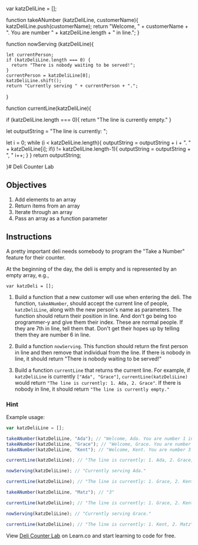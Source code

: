 var katzDeliLine = [];

function takeANumber (katzDeliLine, customerName){
katzDeliLine.push(customerName);
return "Welcome, " + customerName + ". You are number " + katzDeliLine.length + " in line.";
}

function nowServing (katzDeliLine){
  
    let currentPerson;
    if (katzDeliLine.length === 0) {
      return "There is nobody waiting to be served!";
    }
    currentPerson = katzDeliLine[0];
    katzDeliLine.shift();
    return "Currently serving " + currentPerson + ".";
}

function currentLine(katzDeliLine){
  
  if (katzDeliLine.length === 0){
    return "The line is currently empty."
  }
  
  let outputString = "The line is currently: ";
  
  let i = 0;
  while (i < katzDeliLine.length){
     outputString = outputString + i + ". " + katzDeliLine[i];
     if(i != katzDeliLine.length-1){
       outputString = outputString + ", "
     i++;
     } 
  }
  return outputString;
    
}# Deli Counter Lab

## Objectives
1. Add elements to an array
2. Return items from an array
3. Iterate through an array
4. Pass an array as a function parameter

## Instructions

A pretty important deli needs somebody to program the "Take a Number" feature for their counter.

At the beginning of the day, the deli is empty and is represented by an empty array, e.g.,

`var katzDeli = [];`

1. Build a function that a new customer will use when entering the deli. The function, `takeANumber`, should accept the current line of people, `katzDeliLine`, along with the new person's name as parameters. The function should return their position in line. And don't go being too programmer-y and give them their index. These are normal people. If they are 7th in line, tell them that. Don't get their hopes up by telling them they are number 6 in line.

2. Build a function `nowServing`. This function should return the first person in line and then remove that individual from the line. If there is nobody in line, it should return "There is nobody waiting to be served!"

3. Build a function `currentLine` that returns the current line. For example, if `katzDeliLine` is currently `["Ada", "Grace"]`, `currentLine(katzDeliLine)` would return `"The line is currently: 1. Ada, 2. Grace"`.  If there is nobody in line, it should return `"The line is currently empty."`

### Hint

Example usage:

```javascript
var katzDeliLine = [];

takeANumber(katzDeliLine, "Ada"); // "Welcome, Ada. You are number 1 in line."
takeANumber(katzDeliLine, "Grace"); // "Welcome, Grace. You are number 2 in line."
takeANumber(katzDeliLine, "Kent"); // "Welcome, Kent. You are number 3 in line."

currentLine(katzDeliLine); // "The line is currently: 1. Ada, 2. Grace, 3. Kent"

nowServing(katzDeliLine); // "Currently serving Ada."

currentLine(katzDeliLine); // "The line is currently: 1. Grace, 2. Kent"

takeANumber(katzDeliLine, "Matz"); // "3"

currentLine(katzDeliLine); // "The line is currently: 1. Grace, 2. Kent, 3. Matz"

nowServing(katzDeliLine); // "Currently serving Grace."

currentLine(katzDeliLine); // "The line is currently: 1. Kent, 2. Matz"
```

<p data-visibility='hidden'>View <a href='https://learn.co/lessons/js-deli-counter' title='Deli Counter Lab'>Deli Counter Lab</a> on Learn.co and start learning to code for free.</p>
